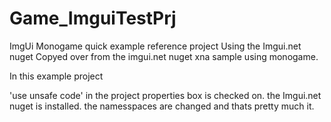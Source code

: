 # Game_ImguiTestPrj
 ImgUi Monogame quick example reference project Using the Imgui.net nuget 
 Copyed over from the imgui.net nuget xna sample using monogame.
 
 In this example project 

'use unsafe code' in the project properties box is checked on.
 the Imgui.net nuget is installed.
 the namesspaces are changed and thats pretty much it.

